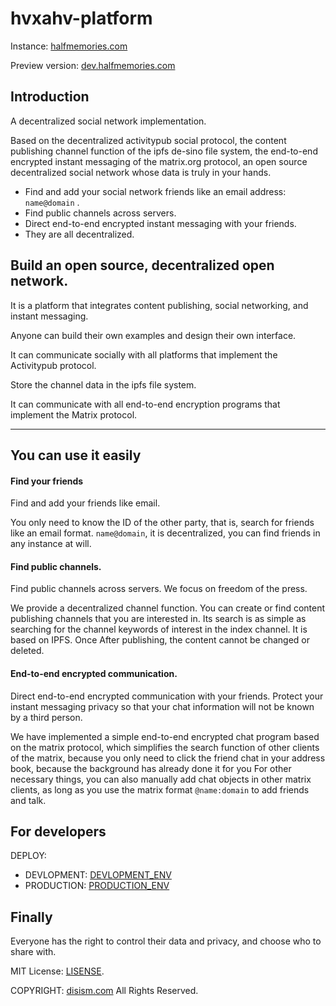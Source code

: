 # hvxahv-platform

Instance: [halfmemories.com](https://halfmemories.com)

Preview version: [dev.halfmemories.com](https://dev.halfmemories.com)

## Introduction

A decentralized social network implementation.

Based on the decentralized activitypub social protocol, the content publishing channel function of the ipfs de-sino file system, the end-to-end encrypted instant messaging of the matrix.org protocol, an open source decentralized social network whose data is truly in your hands.

- Find and add your social network friends like an email address: `name@domain` .
- Find public channels across servers.
- Direct end-to-end encrypted instant messaging with your friends.
- They are all decentralized.

## Build an open source, decentralized open network.

It is a platform that integrates content publishing, social networking, and instant messaging.

Anyone can build their own examples and design their own interface.

It can communicate socially with all platforms that implement the Activitypub protocol.

Store the channel data in the ipfs file system.

It can communicate with all end-to-end encryption programs that implement the Matrix protocol.

---

## You can use it easily

#### Find your friends

Find and add your friends like email.

You only need to know the ID of the other party, that is, search for friends like an email format. `name@domain`, it is decentralized, you can find friends in any instance at will.

#### Find public channels.

Find public channels across servers. We focus on freedom of the press.

We provide a decentralized channel function. You can create or find content publishing channels that you are interested in. Its search is as simple as searching for the channel keywords of interest in the index channel. It is based on IPFS. Once After publishing, the content cannot be changed or deleted.

#### End-to-end encrypted communication.

Direct end-to-end encrypted communication with your friends. Protect your instant messaging privacy so that your chat information will not be known by a third person.

We have implemented a simple end-to-end encrypted chat program based on the matrix protocol, which simplifies the search function of other clients of the matrix, because you only need to click the friend chat in your address book, because the background has already done it for you For other necessary things, you can also manually add chat objects in other matrix clients, as long as you use the matrix format `@name:domain` to add friends and talk.



## For developers

DEPLOY:

- DEVLOPMENT: [DEVLOPMENT_ENV](./deploy/PRODUCTION_ENV.md)
- PRODUCTION: [PRODUCTION_ENV](./deploy/PRODUCTION_ENV.md)

## Finally

Everyone has the right to control their data and privacy, and choose who to share with.



MIT License: [LISENSE](https://opensource.org/licenses/MIT/).

COPYRIGHT: [disism.com](https://disism.com/)  All Rights Reserved.

